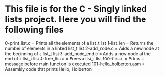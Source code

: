 # This file is for the C - Singly linked lists project. Here you will find the following files

0-print_list.c = Prints all the elements of a list_t list
1-list_len = Returns the number of elements in a linked list_t list
2-add_node.c = Adds a new node at the beginning of a list_t list
3-add_node_end.c = Adds a new node at the end of a list_t list
4-free_list.c = Frees a list_t list
100-first.c = Prints a message before main function is executed
101-hello_holberton.asm = Assembly code that prints Hello, Holberton
